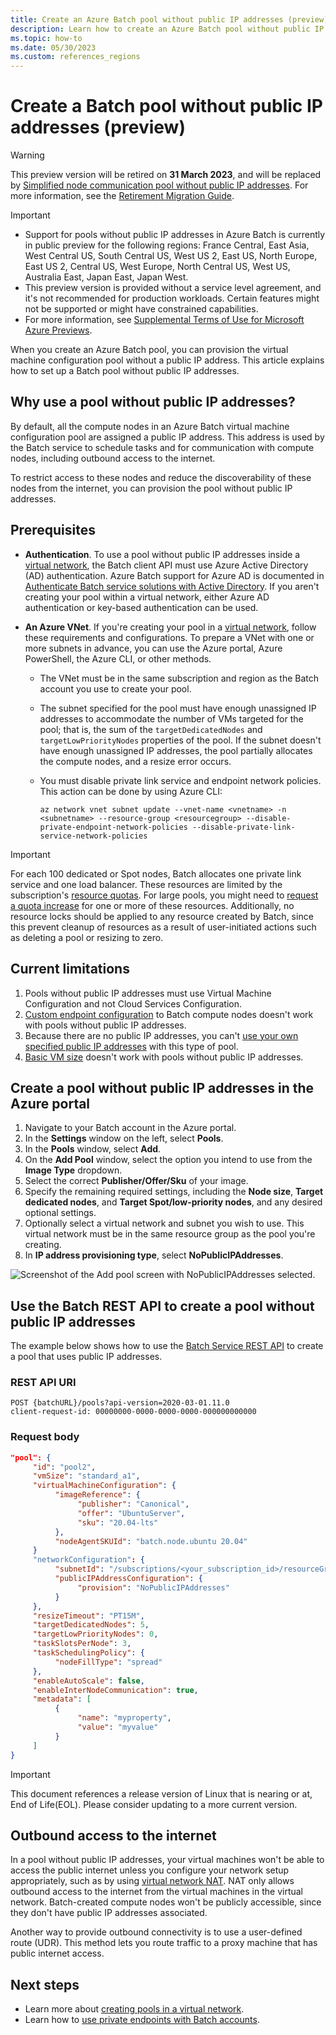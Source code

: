 ```yaml
---
title: Create an Azure Batch pool without public IP addresses (preview)
description: Learn how to create an Azure Batch pool without public IP addresses.
ms.topic: how-to
ms.date: 05/30/2023
ms.custom: references_regions
---
```


# Create a Batch pool without public IP addresses (preview)

> [!WARNING]
> This preview version will be retired on **31 March 2023**, and will be replaced by
> [Simplified node communication pool without public IP addresses](simplified-node-communication-pool-no-public-ip.md).
> For more information, see the [Retirement Migration Guide](batch-pools-without-public-ip-addresses-classic-retirement-migration-guide.md).

> [!IMPORTANT]
> - Support for pools without public IP addresses in Azure Batch is currently in public preview for the following regions: France Central, East Asia, West Central US, South Central US, West US 2, East US, North Europe, East US 2, Central US, West Europe, North Central US, West US, Australia East, Japan East, Japan West.
> - This preview version is provided without a service level agreement, and it's not recommended for production workloads. Certain features might not be supported or might have constrained capabilities.
> - For more information, see [Supplemental Terms of Use for Microsoft Azure Previews](https://azure.microsoft.com/support/legal/preview-supplemental-terms/).

When you create an Azure Batch pool, you can provision the virtual machine configuration pool without a public IP address. This article explains how to set up a Batch pool without public IP addresses.

## Why use a pool without public IP addresses?

By default, all the compute nodes in an Azure Batch virtual machine configuration pool are assigned a public IP address. This address is used by the Batch service to schedule tasks and for communication with compute nodes, including outbound access to the internet.

To restrict access to these nodes and reduce the discoverability of these nodes from the internet, you can provision the pool without public IP addresses.

## Prerequisites

- **Authentication**. To use a pool without public IP addresses inside a [virtual network](./batch-virtual-network.md), the Batch client API must use Azure Active Directory (AD) authentication. Azure Batch support for Azure AD is documented in [Authenticate Batch service solutions with Active Directory](batch-aad-auth.md). If you aren't creating your pool within a virtual network, either Azure AD authentication or key-based authentication can be used.

- **An Azure VNet**. If you're creating your pool in a [virtual network](batch-virtual-network.md), follow these  requirements and configurations. To prepare a VNet with one or more subnets in advance, you can use the Azure portal, Azure PowerShell, the Azure CLI, or other methods.

  - The VNet must be in the same subscription and region as the Batch account you use to create your pool.

  - The subnet specified for the pool must have enough unassigned IP addresses to accommodate the number of VMs targeted for the pool; that is, the sum of the `targetDedicatedNodes` and `targetLowPriorityNodes` properties of the pool. If the subnet doesn't have enough unassigned IP addresses, the pool partially allocates the compute nodes, and a resize error occurs.

  - You must disable private link service and endpoint network policies. This action can be done by using Azure CLI:

    `az network vnet subnet update --vnet-name <vnetname> -n <subnetname> --resource-group <resourcegroup> --disable-private-endpoint-network-policies --disable-private-link-service-network-policies`

> [!IMPORTANT]
> For each 100 dedicated or Spot nodes, Batch allocates one private link service and one load balancer. These resources are limited by the subscription's [resource quotas](../azure-resource-manager/management/azure-subscription-service-limits.md). For large pools, you might need to [request a quota increase](batch-quota-limit.md#increase-a-quota) for one or more of these resources. Additionally, no resource locks should be applied to any resource created by Batch, since this prevent cleanup of resources as a result of user-initiated actions such as deleting a pool or resizing to zero.

## Current limitations

1. Pools without public IP addresses must use Virtual Machine Configuration and not Cloud Services Configuration.
1. [Custom endpoint configuration](pool-endpoint-configuration.md) to Batch compute nodes doesn't work with pools without public IP addresses.
1. Because there are no public IP addresses, you can't [use your own specified public IP addresses](create-pool-public-ip.md) with this type of pool.
1. [Basic VM size](../virtual-machines/sizes-previous-gen.md#basic-a) doesn't work with pools without public IP addresses.

## Create a pool without public IP addresses in the Azure portal

1. Navigate to your Batch account in the Azure portal.
1. In the **Settings** window on the left, select **Pools**.
1. In the **Pools** window, select **Add**.
1. On the **Add Pool** window, select the option you intend to use from the **Image Type** dropdown.
1. Select the correct **Publisher/Offer/Sku** of your image.
1. Specify the remaining required settings, including the **Node size**, **Target dedicated nodes**, and **Target Spot/low-priority nodes**, and any desired optional settings.
1. Optionally select a virtual network and subnet you wish to use. This virtual network must be in the same resource group as the pool you're creating.
1. In **IP address provisioning type**, select **NoPublicIPAddresses**.

![Screenshot of the Add pool screen with NoPublicIPAddresses selected.](./media/batch-pool-no-public-ip-address/create-pool-without-public-ip-address.png)

## Use the Batch REST API to create a pool without public IP addresses

The example below shows how to use the [Batch Service REST API](/rest/api/batchservice/pool/add) to create a pool that uses public IP addresses.

### REST API URI

```http
POST {batchURL}/pools?api-version=2020-03-01.11.0
client-request-id: 00000000-0000-0000-0000-000000000000
```

### Request body

```json
"pool": {
     "id": "pool2",
     "vmSize": "standard_a1",
     "virtualMachineConfiguration": {
          "imageReference": {
               "publisher": "Canonical",
               "offer": "UbuntuServer",
               "sku": "20.04-lts"
          },
          "nodeAgentSKUId": "batch.node.ubuntu 20.04"
     }
     "networkConfiguration": {
          "subnetId": "/subscriptions/<your_subscription_id>/resourceGroups/<your_resource_group>/providers/Microsoft.Network/virtualNetworks/<your_vnet_name>/subnets/<your_subnet_name>",
          "publicIPAddressConfiguration": {
               "provision": "NoPublicIPAddresses"
          }
     },
     "resizeTimeout": "PT15M",
     "targetDedicatedNodes": 5,
     "targetLowPriorityNodes": 0,
     "taskSlotsPerNode": 3,
     "taskSchedulingPolicy": {
          "nodeFillType": "spread"
     },
     "enableAutoScale": false,
     "enableInterNodeCommunication": true,
     "metadata": [
          {
               "name": "myproperty",
               "value": "myvalue"
          }
     ]
}
```

> [!Important]
> This document references a release version of Linux that is nearing or at, End of Life(EOL). Please consider updating to a more current version.

## Outbound access to the internet

In a pool without public IP addresses, your virtual machines won't be able to access the public internet unless you configure your network setup appropriately, such as by using [virtual network NAT](../virtual-network/nat-gateway/nat-overview.md). NAT only allows outbound access to the internet from the virtual machines in the virtual network. Batch-created compute nodes won't be publicly accessible, since they don't have public IP addresses associated.

Another way to provide outbound connectivity is to use a user-defined route (UDR). This method lets you route traffic to a proxy machine that has public internet access.

## Next steps

- Learn more about [creating pools in a virtual network](batch-virtual-network.md).
- Learn how to [use private endpoints with Batch accounts](private-connectivity.md).
